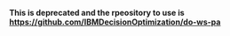 

**This is deprecated and the rpeository to use is https://github.com/IBMDecisionOptimization/do-ws-pa**
